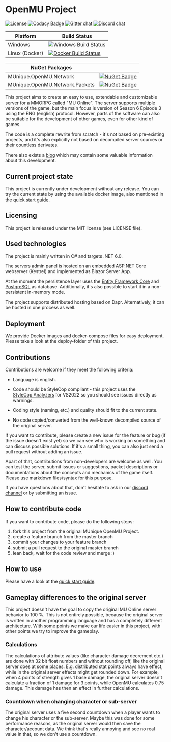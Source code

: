 # OpenMU Project

[![License](https://img.shields.io/badge/license-MIT-blue.svg)](LICENSE)
[![Codacy Badge](https://app.codacy.com/project/badge/Grade/d0f57e29e7524dadb677561389256d8b)](https://www.codacy.com/gh/MUnique/OpenMU/dashboard?utm_source=github.com&amp;utm_medium=referral&amp;utm_content=MUnique/OpenMU&amp;utm_campaign=Badge_Grade)
[![Gitter chat](https://badges.gitter.im/OpenMU-Project/gitter.svg)](https://gitter.im/OpenMU-Project/Lobby)
[![Discord chat](https://img.shields.io/discord/669595902750490698?logo=discord)](https://discord.gg/2u5Agkd)

| Platform       |Build Status          |
|----------------|----------------------|
| Windows        | ![Windows Build Status](https://dev.azure.com/MUnique/OpenMU/_apis/build/status/MUnique.OpenMU?branchName=master) |
| Linux (Docker) | [![Docker Build Status](https://dev.azure.com/MUnique/OpenMU/_apis/build/status/MUnique.OpenMU%20Docker?branchName=master)](https://hub.docker.com/r/munique/openmu)  |

| NuGet Packages |   |
|----------------|---|
| MUnique.OpenMU.Network | [![NuGet Badge](https://img.shields.io/nuget/v/MUnique.OpenMU.Network)](https://www.nuget.org/packages/MUnique.OpenMU.Network/) |
| MUnique.OpenMU.Network.Packets | [![NuGet Badge](https://img.shields.io/nuget/v/MUnique.OpenMU.Network.Packets)](https://www.nuget.org/packages/MUnique.OpenMU.Network.Packets/) |

This project aims to create an easy to use, extendable and customizable server
for a MMORPG called "MU Online".
The server supports multiple versions of the game, but the main focus is
version of Season 6 Episode 3 using the ENG (english) protocol.
However, parts of the software can also be suitable for the development of
other games, even for other kind of games.

The code is a complete rewrite from scratch - it's not based on pre-existing
projects, and it's also explicitly not based on decompiled server sources or
their countless derivates.

There also exists a [blog](https://munique.net) which may contain some valuable
information about this development.

## Current project state

This project is currently under development without any release.
You can try the current state by using the available docker image, also
mentioned in the [quick start guide](QuickStart.md).

## Licensing

This project is released under the MIT license (see LICENSE file).

## Used technologies

The project is mainly written in C# and targets .NET 6.0.

The servers admin panel is hosted on an embedded ASP.NET Core webserver (Kestrel)
and implemented as Blazor Server App.

At the moment the persistence layer uses the [Entity Framework Core](https://github.com/aspnet/EntityFrameworkCore)
and [PostgreSQL](https://www.postgresql.org) as database. Additionally, it's
also possible to start it in a non-persistent in-memory mode.

The project supports distributed hosting based on Dapr. Alternatively, it can be
hosted in one process as well.

## Deployment

We provide Docker images and docker-compose files for easy deployment.
Please take a look at the deploy-folder of this project.

## Contributions

Contributions are welcome if they meet the following criteria:

* Language is english.

* Code should be StyleCop compliant - this project uses the [StyleCop.Analyzers](https://www.nuget.org/packages/StyleCop.Analyzers/)
  for VS2022 so you should see issues directly as warnings.

* Coding style (naming, etc.) and quality should fit to the current state.

* No code copied/converted from the well-known decompiled source of the
    original server.

If you want to contribute, please create a new issue for the feature or bug (if
the issue doesn't exist yet) so we can see who is working on something and can
discuss possible solutions. If it's a small thing, you can also just send a
pull request without adding an issue.

Apart of that, contributions from non-developers are welcome as well. You can
test the server, submit issues or suggestions, packet descriptions or
documentations about the concepts and mechanics of the game itself. Please use
markdown files/syntax for this purpose.

If you have questions about that, don't hesitate to ask in our [discord channel](https://discord.gg/2u5Agkd)
or by submitting an issue.

## How to contribute code

If you want to contribute code, please do the following steps:

1. fork this project from the original MUnique OpenMU Project.
2. create a feature branch from the master branch
3. commit your changes to your feature branch
4. submit a pull request to the original master branch
5. lean back, wait for the code review and merge :)

## How to use

Please have a look at the [quick start guide](QuickStart.md).

## Gameplay differences to the original server

This project doesn't have the goal to copy the original MU Online server
behavior to 100 %. This is not entirely possible, because the original server
is written in another programming language and has a completely different
architecture.
With some points we make our life easier in this project, with other points we
try to improve the gameplay.

### Calculations

The calculations of attribute values (like character damage decrement etc.) are
done with 32 bit float numbers and without rounding off, like the original
server does at some places.
E.g. distributed stat points always have effect, while in the original server
effects might get rounded down. For example, when 4 points of strength gives 1
base damage, the original server doesn't calculate a fraction of 1 damage for
3 points, while OpenMU calculates 0.75 damage. This damage
has then an effect in further calculations.

### Countdown when changing character or sub-server

The original server uses a five second countdown when a player wants to change
his character or the sub-server. Maybe this was done for some performance
reasons, as the original server would then save the character/account data.
We think that's really annoying and see no real value in that, so we don't use
a countdown.
